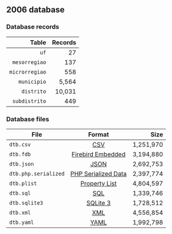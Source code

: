 ## 2006 database

### Database records

|          Table | Records |
| --------------:| -------:|
|           `uf` |      27 |
|  `mesorregiao` |     137 |
| `microrregiao` |     558 |
|    `municipio` |   5,564 |
|     `distrito` |  10,031 |
|  `subdistrito` |     449 |

### Database files

| File                 | Format                                                                                          |      Size |
| -------------------- |:-----------------------------------------------------------------------------------------------:| ---------:|
| `dtb.csv`            | [CSV](https://en.wikipedia.org/wiki/Comma-separated_values)                                     | 1,251,970 |
| `dtb.fdb`            | [Firebird Embedded](https://en.wikipedia.org/wiki/Embedded_database#Firebird_Embedded)          | 3,194,880 |
| `dtb.json`           | [JSON](https://en.wikipedia.org/wiki/JSON)                                                      | 2,692,753 |
| `dtb.php.serialized` | [PHP Serialized Data](https://en.wikipedia.org/wiki/Serialization#Programming_language_support) | 2,397,774 |
| `dtb.plist`          | [Property List](https://en.wikipedia.org/wiki/Property_list)                                    | 4,804,597 |
| `dtb.sql`            | [SQL](https://en.wikipedia.org/wiki/SQL)                                                        | 1,339,746 |
| `dtb.sqlite3`        | [SQLite 3](https://en.wikipedia.org/wiki/SQLite)                                                | 1,728,512 |
| `dtb.xml`            | [XML](https://en.wikipedia.org/wiki/XML)                                                        | 4,556,854 |
| `dtb.yaml`           | [YAML](https://en.wikipedia.org/wiki/YAML)                                                      | 1,992,798 |
